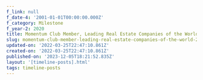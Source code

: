 ```yaml
---
f_link: null
f_date-4: '2001-01-01T00:00:00.000Z'
f_category: Milestone
f_year-2: 2020
title: Momentum Club Member, Leading Real Estate Companies of the World, 2020
slug: momentum-club-member-leading-real-estate-companies-of-the-world-2020
updated-on: '2022-03-25T22:47:10.861Z'
created-on: '2022-03-25T22:47:10.861Z'
published-on: '2023-12-05T18:21:52.835Z'
layout: '[timeline-posts].html'
tags: timeline-posts
---
```



